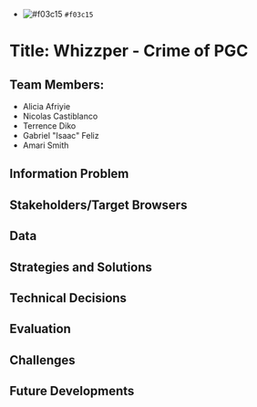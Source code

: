 - ![#f03c15](https://via.placeholder.com/15/f03c15/000000?text=+) `#f03c15`

# Title: Whizzper - Crime of PGC 

## Team Members:
  * Alicia Afriyie
  * Nicolas Castiblanco
  * Terrence Diko
  * Gabriel "Isaac" Feliz
  * Amari Smith

## Information Problem

## Stakeholders/Target Browsers

## Data

## Strategies and Solutions

## Technical Decisions

## Evaluation

## Challenges

## Future Developments
